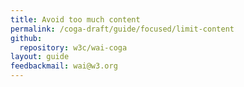 ```yaml
---
title: Avoid too much content
permalink: /coga-draft/guide/focused/limit-content
github:
  repository: w3c/wai-coga
layout: guide
feedbackmail: wai@w3.org
---
```

